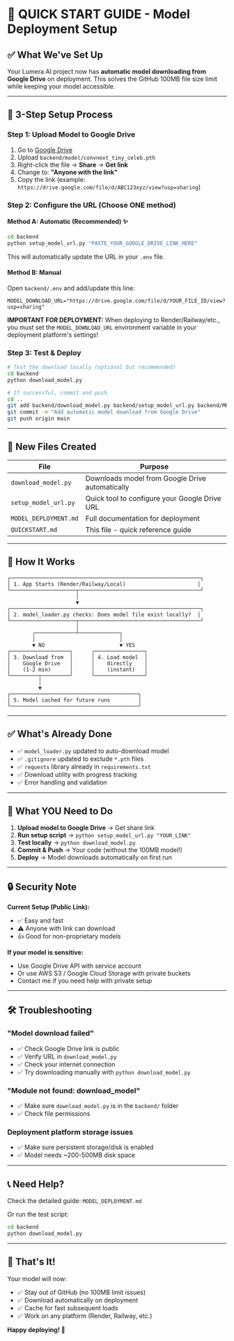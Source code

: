 # 🎯 QUICK START GUIDE - Model Deployment Setup

## ✅ What We've Set Up

Your Lumera AI project now has **automatic model downloading from Google Drive** on deployment. This solves the GitHub 100MB file size limit while keeping your model accessible.

---

## 🚀 3-Step Setup Process

### Step 1: Upload Model to Google Drive

1. Go to [Google Drive](https://drive.google.com)
2. Upload `backend/model/convnext_tiny_celeb.pth`
3. Right-click the file → **Share** → **Get link**
4. Change to: **"Anyone with the link"** 
5. Copy the link (example: `https://drive.google.com/file/d/ABC123xyz/view?usp=sharing`)

### Step 2: Configure the URL (Choose ONE method)

#### Method A: Automatic (Recommended) ✨

```bash
cd backend
python setup_model_url.py "PASTE_YOUR_GOOGLE_DRIVE_LINK_HERE"
```

This will automatically update the URL in your `.env` file.

#### Method B: Manual

Open `backend/.env` and add/update this line:

```properties
MODEL_DOWNLOAD_URL="https://drive.google.com/file/d/YOUR_FILE_ID/view?usp=sharing"
```

**IMPORTANT FOR DEPLOYMENT:** 
When deploying to Render/Railway/etc., you must set the `MODEL_DOWNLOAD_URL` environment variable in your deployment platform's settings!

### Step 3: Test & Deploy

```bash
# Test the download locally (optional but recommended)
cd backend
python download_model.py

# If successful, commit and push
cd ..
git add backend/download_model.py backend/setup_model_url.py backend/MODEL_DEPLOYMENT.md
git commit -m "Add automatic model download from Google Drive"
git push origin main
```

---

## 📁 New Files Created

| File | Purpose |
|------|---------|
| `download_model.py` | Downloads model from Google Drive automatically |
| `setup_model_url.py` | Quick tool to configure your Google Drive URL |
| `MODEL_DEPLOYMENT.md` | Full documentation for deployment |
| `QUICKSTART.md` | This file - quick reference guide |

---

## 🔄 How It Works

```
┌─────────────────────────────────────────────────────────────┐
│ 1. App Starts (Render/Railway/Local)                       │
└─────────────────────┬───────────────────────────────────────┘
                      │
                      ▼
┌─────────────────────────────────────────────────────────────┐
│ 2. model_loader.py checks: Does model file exist locally?  │
└─────────────────────┬───────────────────────────────────────┘
                      │
        ┌─────────────┴─────────────┐
        │                           │
        ▼ NO                        ▼ YES
┌───────────────────┐      ┌────────────────┐
│ 3. Download from  │      │ 4. Load model  │
│    Google Drive   │      │    directly    │
│    (1-2 min)      │      │    (instant)   │
└─────────┬─────────┘      └────────────────┘
          │
          ▼
┌─────────────────────────────────────────┐
│ 5. Model cached for future runs         │
└─────────────────────────────────────────┘
```

---

## ✅ What's Already Done

- ✅ `model_loader.py` updated to auto-download model
- ✅ `.gitignore` updated to exclude `*.pth` files
- ✅ `requests` library already in `requirements.txt`
- ✅ Download utility with progress tracking
- ✅ Error handling and validation

---

## 🎯 What YOU Need to Do

1. **Upload model to Google Drive** → Get share link
2. **Run setup script** → `python setup_model_url.py "YOUR_LINK"`
3. **Test locally** → `python download_model.py`
4. **Commit & Push** → Your code (without the 100MB model!)
5. **Deploy** → Model downloads automatically on first run

---

## 🔒 Security Note

**Current Setup (Public Link):**
- ✅ Easy and fast
- ⚠️ Anyone with link can download
- 👍 Good for non-proprietary models

**If your model is sensitive:**
- Use Google Drive API with service account
- Or use AWS S3 / Google Cloud Storage with private buckets
- Contact me if you need help with private setup

---

## 🛠️ Troubleshooting

### "Model download failed"
- ✅ Check Google Drive link is public
- ✅ Verify URL in `download_model.py`
- ✅ Check your internet connection
- ✅ Try downloading manually with `python download_model.py`

### "Module not found: download_model"
- ✅ Make sure `download_model.py` is in the `backend/` folder
- ✅ Check file permissions

### Deployment platform storage issues
- ✅ Make sure persistent storage/disk is enabled
- ✅ Model needs ~200-500MB disk space

---

## 📞 Need Help?

Check the detailed guide: `MODEL_DEPLOYMENT.md`

Or run the test script:
```bash
cd backend
python download_model.py
```

---

## 🎉 That's It!

Your model will now:
- ✅ Stay out of GitHub (no 100MB limit issues)
- ✅ Download automatically on deployment
- ✅ Cache for fast subsequent loads
- ✅ Work on any platform (Render, Railway, etc.)

**Happy deploying! 🚀**
